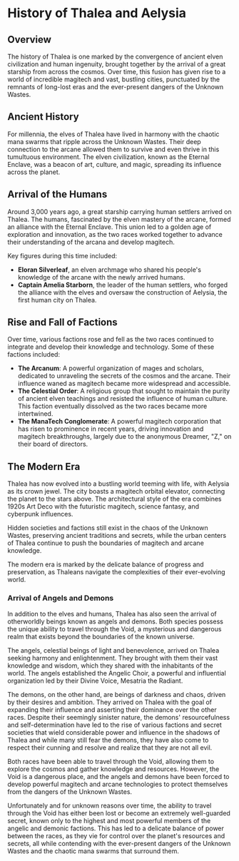 # History of Thalea and Aelysia

## Overview

The history of Thalea is one marked by the convergence of ancient elven civilization and human ingenuity, brought together by the arrival of a great starship from across the cosmos. Over time, this fusion has given rise to a world of incredible magitech and vast, bustling cities, punctuated by the remnants of long-lost eras and the ever-present dangers of the Unknown Wastes.

## Ancient History

For millennia, the elves of Thalea have lived in harmony with the chaotic mana swarms that ripple across the Unknown Wastes. Their deep connection to the arcane allowed them to survive and even thrive in this tumultuous environment. The elven civilization, known as the Eternal Enclave, was a beacon of art, culture, and magic, spreading its influence across the planet.

## Arrival of the Humans

Around 3,000 years ago, a great starship carrying human settlers arrived on Thalea. The humans, fascinated by the elven mastery of the arcane, formed an alliance with the Eternal Enclave. This union led to a golden age of exploration and innovation, as the two races worked together to advance their understanding of the arcana and develop magitech.

Key figures during this time included:

- **Eloran Silverleaf**, an elven archmage who shared his people's knowledge of the arcane with the newly arrived humans.
- **Captain Amelia Starborn**, the leader of the human settlers, who forged the alliance with the elves and oversaw the construction of Aelysia, the first human city on Thalea.

## Rise and Fall of Factions

Over time, various factions rose and fell as the two races continued to integrate and develop their knowledge and technology. Some of these factions included:

- **The Arcanum**: A powerful organization of mages and scholars, dedicated to unraveling the secrets of the cosmos and the arcane. Their influence waned as magitech became more widespread and accessible.
- **The Celestial Order**: A religious group that sought to maintain the purity of ancient elven teachings and resisted the influence of human culture. This faction eventually dissolved as the two races became more intertwined.
- **The ManaTech Conglomerate**: A powerful magitech corporation that has risen to prominence in recent years, driving innovation and magitech breakthroughs, largely due to the anonymous Dreamer, "Z," on their board of directors.

## The Modern Era

Thalea has now evolved into a bustling world teeming with life, with Aelysia as its crown jewel. The city boasts a magitech orbital elevator, connecting the planet to the stars above. The architectural style of the era combines 1920s Art Deco with the futuristic magitech, science fantasy, and cyberpunk influences.

Hidden societies and factions still exist in the chaos of the Unknown Wastes, preserving ancient traditions and secrets, while the urban centers of Thalea continue to push the boundaries of magitech and arcane knowledge.

The modern era is marked by the delicate balance of progress and preservation, as Thaleans navigate the complexities of their ever-evolving world.

### Arrival of Angels and Demons

In addition to the elves and humans, Thalea has also seen the arrival of otherworldly beings known as angels and demons. Both species possess the unique ability to travel through the Void, a mysterious and dangerous realm that exists beyond the boundaries of the known universe.

The angels, celestial beings of light and benevolence, arrived on Thalea seeking harmony and enlightenment. They brought with them their vast knowledge and wisdom, which they shared with the inhabitants of the world. The angels established the Angelic Choir, a powerful and influential organization led by their Divine Voice, Mesatria the Radiant.

The demons, on the other hand, are beings of darkness and chaos, driven by their desires and ambition. They arrived on Thalea with the goal of expanding their influence and asserting their dominance over the other races. Despite their seemingly sinister nature, the demons' resourcefulness and self-determination have led to the rise of various factions and secret societies that wield considerable power and influence in the shadows of Thalea and while many still fear the demons, they have also come to respect their cunning and resolve and realize that they are not all evil.

Both races have been able to travel through the Void, allowing them to explore the cosmos and gather knowledge and resources. However, the Void is a dangerous place, and the angels and demons have been forced to develop powerful magitech and arcane technologies to protect themselves from the dangers of the Unknown Wastes.

Unfortunately and for unknown reasons over time, the ability to travel through the Void has either been lost or become an extremely well-guarded secret, known only to the highest and most powerful members of the angelic and demonic factions. This has led to a delicate balance of power between the races, as they vie for control over the planet's resources and secrets, all while contending with the ever-present dangers of the Unknown Wastes and the chaotic mana swarms that surround them.
